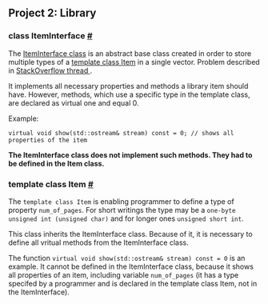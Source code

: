 ## Project 2: Library 

### class ItemInterface [#](https://github.com/MacSzu/proi/blob/master/project_2/include/ItemInterface.h)
The [ItemInterface class](https://github.com/MacSzu/proi/blob/master/project_2/include/ItemInterface.h) is an abstract base class created in order to store multiple types of a  [template class Item](https://github.com/MacSzu/proi/blob/master/project_2/include/Item.h) in a single vector.  Problem described in [StackOverflow thread ](https://stackoverflow.com/questions/16527673/c-one-stdvector-containing-template-class-of-multiple-types).

It implements all necessary  properties and methods a library item should have. However,  methods, which use a specific type in the template class, are declared as virtual one and equal 0. 

Example:

    virtual void show(std::ostream& stream) const = 0; // shows all properties of the item

**The ItemInterface class does not implement such methods. They had to be defined in the Item class.**

### template class Item [#](https://github.com/MacSzu/proi/blob/master/project_2/include/Item.h)
The `template class Item` is enabling programmer to define a type of property `num_of_pages`.  For short writings the type may be a `one-byte unsigned int (unsigned char)` and for longer ones `unsigned short int`.

This class inherits the ItemInterface class. Because of it, it is necessary to define all vritual methods from the ItemInterface class. 

The function `virtual void show(std::ostream& stream) const = 0` is an example.  It cannot be defined in the ItemInterface class, because it shows all properties of an item, including variable `num_of_pages` (it has a type specifed by a programmer and is declared in the template class Item, not in the ItemInterface). 
